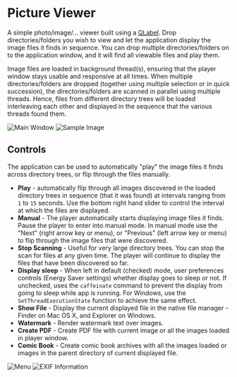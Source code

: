 # Picture Viewer

A simple photo/image/… viewer built using a [QLabel](https://doc.qt.io/qt-6.8/qlabel-members.html). 
Drop directories/folders you wish to view and let the application display the image
files it finds in sequence. You can drop multiple directories/folders on to the application 
window, and it will find all viewable files and play them.

Image files are loaded in background thread(s), ensuring that the player window stays 
usable and responsive at all times. When multiple directories/folders are dropped (together 
using multiple selection or in quick succession), the directories/folders are scanned in 
parallel using multiple threads. Hence, files from different directory trees will be 
loaded interleaving each other and displayed in the sequence that the various threads 
found them.

<img src="picture-viewer-main.png" alt="Main Window" thumbnail="true"/>

<img src="picture-viewer-sample.png" alt="Sample Image" thumbnail="true"/>

## Controls
The application can be used to automatically "play" the image files it finds across directory trees,
or flip through the files manually.

* **Play** - automatically flip through all images discovered in the loaded directory 
  trees in sequence (that it was found) at intervals ranging from `1` to `15` seconds.
  Use the bottom right hand slider to control the interval at which the files are displayed.
* **Manual** - The player automatically starts displaying image files it finds. 
  Pause the player to enter into manual mode. In manual mode use the "Next" (right arrow 
  key or menu), or "Previous" (left arrow key or menu) to flip through the image files that were discovered.
* **Stop Scanning** - Useful for very large directory trees. You can stop the scan for files 
  at any given time. The player will continue to display the files that have been discovered so far.
* **Display sleep** - When left in default (checked) mode, user preferences controls (Energy Saver settings)
  whether display goes to sleep or not. If unchecked, uses the `caffeinate` command to
  prevent the display from going to sleep while app is running. For Windows, use the 
  `SetThreadExecutionState` function to achieve the same effect.
* **Show File** - Display the current displayed file in the native file manager - Finder on Mac OS X,
  and Explorer on Windows.
* **Watermark** - Render watermark text over images.
* **Create PDF** - Create PDF file with current image or all the images loaded in player window.
* **Comic Book** - Create comic book archives with all the images loaded or images in 
  the parent directory of current displayed file.

<img src="picture-viewer-menu.png" alt="Menu" thumbnail="true"/>

<img src="picture-viewer-exif.png" alt="EXIF Information" thumbnail="true"/>
